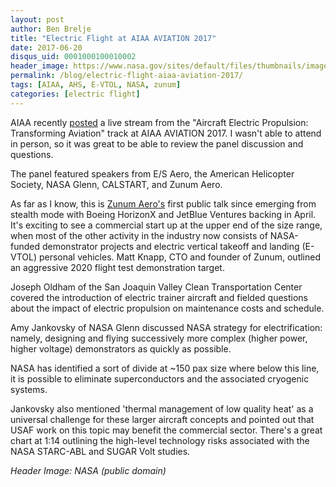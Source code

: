 ```yaml
---
layout: post
author: Ben Brelje
title: "Electric Flight at AIAA AVIATION 2017"
date: 2017-06-20
disqus_uid: 0001000100010002
header_image: https://www.nasa.gov/sites/default/files/thumbnails/image/x-57_maxwell_city.jpg
permalink: /blog/electric-flight-aiaa-aviation-2017/
tags: [AIAA, AHS, E-VTOL, NASA, zunum]
categories: [electric flight]
---
```


<div class="block-paragraph"><div class="rich-text"><p>AIAA recently <a href="http://aviation.aiaa.org/ElectricAviation/">posted</a> a live stream from the "Aircraft Electric Propulsion: Transforming Aviation" track at AIAA AVIATION 2017. I wasn't able to attend in person, so it was great to be able to review the panel discussion and questions.</p><p>The panel featured speakers from E/S Aero, the American Helicopter Society, NASA Glenn, CALSTART, and Zunum Aero.</p></div></div>

<!--more-->

 <div class="block-paragraph"><div class="rich-text"><p>As far as I know, this is <a href="http://zunum.aero/">Zunum Aero's</a> first public talk since emerging from stealth mode with Boeing HorizonX and JetBlue Ventures backing in April. It's exciting to see a commercial start up at the upper end of the size range, when most of the other activity in the industry now consists of NASA-funded demonstrator projects and electric vertical takeoff and landing (E-VTOL) personal vehicles. Matt Knapp, CTO and founder of Zunum, outlined an aggressive 2020 flight test demonstration target. </p><p>Joseph Oldham of the San Joaquin Valley Clean Transportation Center covered the introduction of electric trainer aircraft and fielded questions about the impact of electric propulsion on maintenance costs and schedule.</p><p>Amy Jankovsky of NASA Glenn discussed NASA strategy for electrification: namely, designing and flying successively more complex (higher power, higher voltage) demonstrators as quickly as possible.</p><p>NASA has identified a sort of divide at ~150 pax size where below this line, it is possible to eliminate superconductors and the associated cryogenic systems.</p><p>Jankovsky also mentioned 'thermal management of low quality heat' as a universal challenge for these larger aircraft concepts and pointed out that USAF work on this topic may benefit the commercial sector. There's a great chart at 1:14 outlining the high-level technology risks associated with the NASA STARC-ABL and SUGAR Volt studies.</p><p><i>Header Image: NASA (public domain)</i></p></div></div>